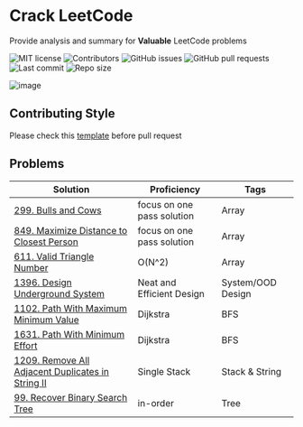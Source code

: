 # Crack LeetCode

Provide analysis and summary for **Valuable** LeetCode problems

![MIT license](https://img.shields.io/badge/License-MIT-green.svg)
![Contributors](https://img.shields.io/github/contributors/TianQ20/Crack-LeetCode)
![GitHub issues](https://img.shields.io/github/issues/TianQ20/Crack-LeetCode)
![GitHub pull requests](https://img.shields.io/github/issues-pr/TianQ20/Crack-LeetCode)
![Last commit](https://img.shields.io/github/last-commit/TianQ20/Crack-LeetCode)
![Repo size](https://img.shields.io/github/repo-size/TianQ20/Crack-LeetCode)

![image](https://user-images.githubusercontent.com/54377114/97521222-7cc2b280-1973-11eb-915b-6c07c8d82a07.png)

## Contributing Style

Please check this [template](https://github.com/TianQ20/Crack-LeetCode/blob/main/template.md) before pull request

## Problems

| Solution | Proficiency | Tags |
| -------- | -------- | --------
| [299. Bulls and Cows](https://github.com/TianQ20/Crack-LeetCode/blob/main/AlgoTogether_program/week1/required/299.md) | focus on one pass solution | Array |
| [849. Maximize Distance to Closest Person](https://github.com/TianQ20/Crack-LeetCode/blob/main/Questions/Array/849.md) | focus on one pass solution | Array |
| [611. Valid Triangle Number](https://github.com/TianQ20/Crack-LeetCode/blob/main/Questions/Array/611.%20Valid%20Triangle%20Number.md) | O(N^2) | Array |
| [1396. Design Underground System](https://github.com/TianQ20/Crack-LeetCode/blob/main/Questions/SystemDesign/1396.%20Design%20Underground%20System.md) | Neat and Efficient Design | System/OOD Design |
| [1102. Path With Maximum Minimum Value](https://github.com/TianQ20/Crack-LeetCode/blob/main/Questions/Graph/1102.%20Path%20With%20Maximum%20Minimum%20Value.md) | Dijkstra | BFS |
| [1631. Path With Minimum Effort](https://github.com/TianQ20/Crack-LeetCode/blob/main/Questions/Graph/1631.%20Path%20With%20Minimum%20Effort.md) | Dijkstra | BFS |
| [1209. Remove All Adjacent Duplicates in String II](https://github.com/TianQ20/Crack-LeetCode/blob/main/Questions/String/1209.%20Remove%20All%20Adjacent%20Duplicates%20in%20String%20II.md) | Single Stack | Stack & String |
| [99. Recover Binary Search Tree](https://github.com/TianQ20/Crack-LeetCode/tree/main/Questions/Tree) | in-order | Tree |
